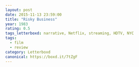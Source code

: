```yaml
---
layout: post 
date: 2015-11-13 23:59:00
title: "Risky Business"
year: 1983
rating: 0.5
tags_letterboxd: narrative, Netflix, streaming, HDTV, NYC
tags:
  - film
  - review
category: Letterboxd
canonical: https://boxd.it/7tZgF
---
```

